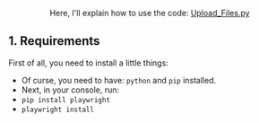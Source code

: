 <p align= "center">
  Here, I'll explain how to use the code: <a href="Upload_Files.py">Upload_Files.py</a> <br>
</p>

## 1. Requirements
First of all, you need to install a little things:
  - Of curse, you need to have: `python` and `pip` installed.
  - Next, in your console, run:
  - `pip install playwright`
  - `playwright install`

